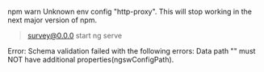 npm warn Unknown env config "http-proxy". This will stop working in the next major version of npm.

> survey@0.0.0 start
> ng serve

Error: Schema validation failed with the following errors:
  Data path "" must NOT have additional properties(ngswConfigPath).

